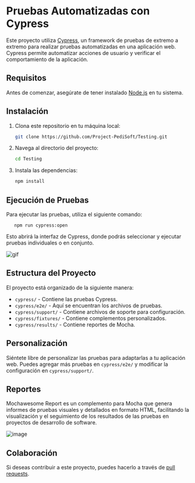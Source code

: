 # Pruebas Automatizadas con Cypress

Este proyecto utiliza [Cypress](https://www.cypress.io/), un framework de pruebas de extremo a extremo para realizar pruebas automatizadas en una aplicación web. Cypress permite automatizar acciones de usuario y verificar el comportamiento de la aplicación.

## Requisitos

Antes de comenzar, asegúrate de tener instalado [Node.js](https://nodejs.org/) en tu sistema.

## Instalación

1. Clona este repositorio en tu máquina local:

   ```bash
   git clone https://github.com/Project-PediSoft/Testing.git


2. Navega al directorio del proyecto:
   ```bash
   cd Testing

3. Instala las dependencias:
   ```bash
   npm install

## Ejecución de Pruebas

Para ejecutar las pruebas, utiliza el siguiente comando:
        
       npm run cypress:open


Esto abrirá la interfaz de Cypress, donde podrás seleccionar y ejecutar pruebas individuales o en conjunto.

![gif](https://github.com/Project-PediSoft/Testing/assets/75964273/f23a5120-d70c-473f-a2c2-4db016713f73)


## Estructura del Proyecto

El proyecto está organizado de la siguiente manera:

- `cypress/` - Contiene las pruebas Cypress.
- `cypress/e2e/` - Aquí se encuentran los archivos de pruebas.
- `cypress/support/` - Contiene archivos de soporte para configuración.
- `cypress/fixtures/` - Contiene complementos personalizados.
- `cypress/results/` - Contiene reportes de Mocha.

## Personalización

Siéntete libre de personalizar las pruebas para adaptarlas a tu aplicación web. Puedes agregar más pruebas en `cypress/e2e/` y modificar la configuración en `cypress/support/`.

## Reportes
Mochawesome Report es un complemento para Mocha que genera informes de pruebas visuales y detallados en formato HTML, facilitando la visualización y el seguimiento de los resultados de las pruebas en proyectos de desarrollo de software.

![image](https://github.com/Project-PediSoft/Testing/assets/75964273/4299b74c-df7c-43d1-9d9c-176930b75aa6)


## Colaboración

Si deseas contribuir a este proyecto, puedes hacerlo a través de [pull requests](https://github.com/Project-PediSoft/Testing/pulls).
